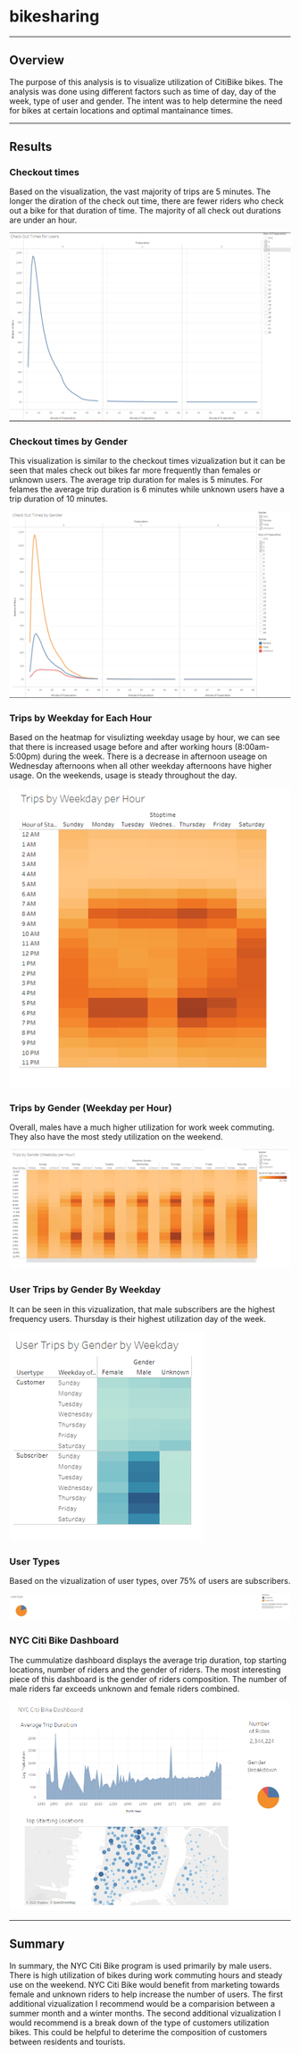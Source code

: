 # bikesharing

---
## Overview

The purpose of this analysis is to visualize utilization of CitiBike bikes. The analysis was done using different factors such as time of day, day of the week, type of user and gender. The intent was to help determine the need for bikes at certain locations and optimal mantainance times.

---
## Results
### Checkout times

Based on the visualization, the vast majority of trips are 5 minutes. The longer the diration of the check out time, there are fewer riders who check out a bike for that duration of time. The majority of all check out durations are under an hour.  

 ![](https://github.com/AshleyRMorgan/bikesharing/blob/aebd9375483dba0b5c3bcacb9d588e6bef514e5c/Images/Checkout%20times.jpg)

### Checkout times by Gender

This visualization is similar to the checkout times vizualization but it can be seen that males check out bikes far more frequently than females or unknown users. The average trip duration for males is 5 minutes. For felames the average trip duration is 6 minutes while unknown users have a trip duration of 10 minutes. 

 ![](https://github.com/AshleyRMorgan/bikesharing/blob/aebd9375483dba0b5c3bcacb9d588e6bef514e5c/Images/Checkout%20times%20by%20Gender.jpg)

### Trips by Weekday for Each Hour

Based on the heatmap for visulizting weekday usage by hour, we can see that there is increased usage before and after working hours (8:00am-5:00pm) during the week. There is a decrease in afternoon useage on Wednesday afternoons when all other weekday afternoons have higher usage. On the weekends, usage is steady throughout the day.

 ![](https://github.com/AshleyRMorgan/bikesharing/blob/aebd9375483dba0b5c3bcacb9d588e6bef514e5c/Images/Trips%20by%20Week%20By%20Hour.jpg)

### Trips by Gender (Weekday per Hour)

Overall, males have a much higher utilization for work week commuting. They also have the most stedy utilization on the weekend.

 ![](https://github.com/AshleyRMorgan/bikesharing/blob/aebd9375483dba0b5c3bcacb9d588e6bef514e5c/Images/Trips%20by%20Gender%20Weekday%20per%20hour.jpg)

### User Trips by Gender By Weekday

It can be seen in this vizualization, that male subscribers are the highest frequency users. Thursday is their highest utilization day of the week.

 ![](https://github.com/AshleyRMorgan/bikesharing/blob/aebd9375483dba0b5c3bcacb9d588e6bef514e5c/Images/User%20trips%20by%20gender.jpg)

### User Types

Based on the vizualization of user types, over 75% of users are subscribers.

 ![](https://github.com/AshleyRMorgan/bikesharing/blob/64313ed692f736e97a564f730bc9750e5e766b52/Images/User%20Type.jpg)
 
 ### NYC Citi Bike Dashboard
 
 The cummulatize dashboard displays the average trip duration, top starting locations, number of riders and the gender of riders.
 The most interesting piece of this dashboard is the gender of riders composition. The number of male riders far exceeds unknown and female riders combined. 
 
  ![](https://github.com/AshleyRMorgan/bikesharing/blob/64313ed692f736e97a564f730bc9750e5e766b52/Images/NYC%20Citi%20Bike%20Dashboard.jpg)
 
---
## Summary

In summary, the NYC Citi Bike program is used primarily by male users. There is high utilization of bikes during work commuting hours and steady use on the weekend.
NYC Citi Bike would benefit from marketing towards female and unknown riders to help increase the number of users.
The first additional vizualization I recommend would be a comparision between a summer month and a winter months.
The second additional vizualization I would recommend is a break down of the type of customers utilization bikes. This could be helpful to deterime the composition of customers between residents and tourists.

